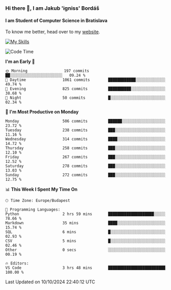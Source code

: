 ### Hi there 👋, I am Jakub 'igniss' Bordáš

#### I am Student of Computer Science in Bratislava
To know me better, head over to my [website](https://bordas.sk).

[![My Skills](https://skillicons.dev/icons?i=js,html,css,figma,svelte,java,kotlin,python,postgresql,typescript,nest,nodejs)](https://bordas.sk)


<!--START_SECTION:waka-->
![Code Time](http://img.shields.io/badge/Code%20Time-1%2C538%20hrs%2040%20mins-blue)

**I'm an Early 🐤** 

```text
🌞 Morning                197 commits         ██░░░░░░░░░░░░░░░░░░░░░░░   09.24 % 
🌆 Daytime                1061 commits        ████████████░░░░░░░░░░░░░   49.74 % 
🌃 Evening                825 commits         ██████████░░░░░░░░░░░░░░░   38.68 % 
🌙 Night                  50 commits          █░░░░░░░░░░░░░░░░░░░░░░░░   02.34 % 
```
📅 **I'm Most Productive on Monday** 

```text
Monday                   506 commits         ██████░░░░░░░░░░░░░░░░░░░   23.72 % 
Tuesday                  238 commits         ███░░░░░░░░░░░░░░░░░░░░░░   11.16 % 
Wednesday                314 commits         ████░░░░░░░░░░░░░░░░░░░░░   14.72 % 
Thursday                 258 commits         ███░░░░░░░░░░░░░░░░░░░░░░   12.10 % 
Friday                   267 commits         ███░░░░░░░░░░░░░░░░░░░░░░   12.52 % 
Saturday                 278 commits         ███░░░░░░░░░░░░░░░░░░░░░░   13.03 % 
Sunday                   272 commits         ███░░░░░░░░░░░░░░░░░░░░░░   12.75 % 
```


📊 **This Week I Spent My Time On** 

```text
🕑︎ Time Zone: Europe/Budapest

💬 Programming Languages: 
Python                   2 hrs 59 mins       ████████████████████░░░░░   78.66 % 
Markdown                 35 mins             ████░░░░░░░░░░░░░░░░░░░░░   15.74 % 
SQL                      6 mins              █░░░░░░░░░░░░░░░░░░░░░░░░   02.93 % 
CSV                      5 mins              █░░░░░░░░░░░░░░░░░░░░░░░░   02.46 % 
Other                    0 secs              ░░░░░░░░░░░░░░░░░░░░░░░░░   00.19 % 

🔥 Editors: 
VS Code                  3 hrs 48 mins       █████████████████████████   100.00 % 
```


 Last Updated on 10/10/2024 22:40:12 UTC
<!--END_SECTION:waka-->
